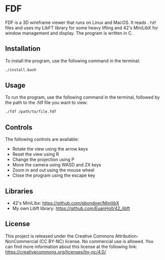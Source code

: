 # FDF

FDF is a 3D wireframe viewer that runs on Linux and MacOS. It reads `.fdf` files and uses my LibFT library for some heavy lifting and 42's MiniLibX for window management and display. The program is written in C.

## Installation

To install the program, use the following command in the terminal:

```bash
./install.bash
```

## Usage

To run the program, use the following command in the terminal, followed by the path to the .fdf file you want to view:

```bash
./fdf /path/to/file.fdf
```

## Controls

The following controls are available:

- Rotate the view using the arrow keys
- Reset the view using R
- Change the projection using P
- Move the camera using WASD and ZX keys
- Zoom in and out using the mouse wheel
- Close the program using the escape key

## Libraries

- 42's MiniLibx: https://github.com/pbondoer/MinilibX
- My own Libft library: https://github.com/EuanHoll/42_libft

## License

This project is released under the Creative Commons Attribution-NonCommercial (CC BY-NC) license. No commercial use is allowed. You can find more information about this license at the following link: https://creativecommons.org/licenses/by-nc/4.0/
